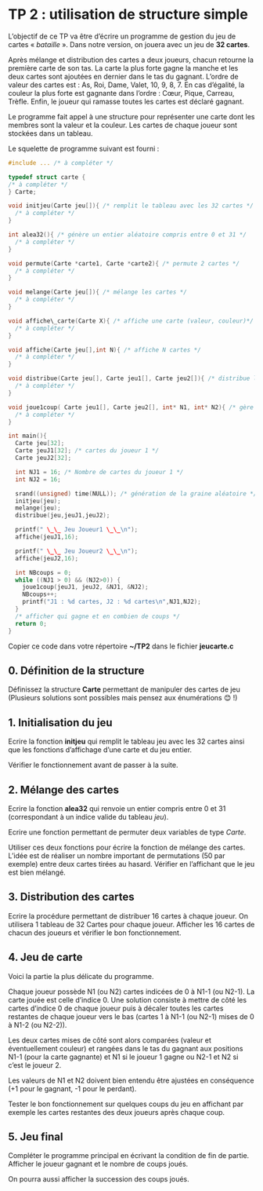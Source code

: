 # TP 2 : utilisation de structure simple

L’objectif de ce TP va être d’écrire un programme de gestion du jeu de cartes « *bataille* ». Dans notre version, on jouera avec un jeu de **32 cartes**.

Après mélange et distribution des cartes a deux joueurs, chacun retourne la première carte de son tas. La carte la plus forte gagne la manche et les deux cartes sont ajoutées en dernier dans le tas du gagnant. L’ordre de valeur des cartes est : As, Roi, Dame, Valet, 10, 9, 8, 7. En cas d’égalité, la couleur la plus forte est gagnante dans l’ordre : Cœur, Pique, Carreau, Trèfle.
Enfin, le joueur qui ramasse toutes les cartes est déclaré gagnant.

Le programme fait appel à une structure pour représenter une carte dont les membres sont la valeur et la couleur. Les cartes de chaque joueur sont stockées dans un tableau.

Le squelette de programme suivant est fourni :
```c
#include ... /* à compléter */

typedef struct carte {
/* à compléter */
} Carte;

void initjeu(Carte jeu[]){ /* remplit le tableau avec les 32 cartes */
  /* à compléter */
}

int alea32(){ /* génère un entier aléatoire compris entre 0 et 31 */
  /* à compléter */
}

void permute(Carte *carte1, Carte *carte2){ /* permute 2 cartes */
  /* à compléter */
}

void melange(Carte jeu[]){ /* mélange les cartes */
  /* à compléter */
}

void affiche\_carte(Carte X){ /* affiche une carte (valeur, couleur)*/
  /* à compléter */
}

void affiche(Carte jeu[],int N){ /* affiche N cartes */
  /* à compléter */
}

void distribue(Carte jeu[], Carte jeu1[], Carte jeu2[]){ /* distribue les cartes aux deux joueurs */
  /* à compléter */
}

void joue1coup( Carte jeu1[], Carte jeu2[], int* N1, int* N2){ /* gère le résultat d’une bataille (1 coup) */
  /* à compléter */
}

int main(){
  Carte jeu[32];
  Carte jeuJ1[32]; /* cartes du joueur 1 */
  Carte jeuJ2[32];

  int NJ1 = 16; /* Nombre de cartes du joueur 1 */
  int NJ2 = 16;

  srand((unsigned) time(NULL)); /* génération de la graine aléatoire */
  initjeu(jeu);
  melange(jeu);
  distribue(jeu,jeuJ1,jeuJ2);

  printf(" \_\_ Jeu Joueur1 \_\_\n");
  affiche(jeuJ1,16);

  printf(" \_\_ Jeu Joueur2 \_\_\n");
  affiche(jeuJ2,16);

  int NBcoups = 0;
  while ((NJ1 > 0) && (NJ2>0)) {
    joue1coup(jeuJ1, jeuJ2, &NJ1, &NJ2);
    NBcoups++;
    printf("J1 : %d cartes, J2 : %d cartes\n",NJ1,NJ2);
  }
  /* afficher qui gagne et en combien de coups */
  return 0;
}
```
Copier ce code dans votre répertoire **~/TP2** dans le fichier **jeucarte.c**

## 0. Définition de la structure
Définissez la structure **Carte** permettant de manipuler des cartes de jeu (Plusieurs solutions sont possibles mais pensez aux énumérations 😊 !)

## 1. Initialisation du jeu
Ecrire la fonction **initjeu** qui remplit le tableau jeu avec les 32 cartes ainsi que les fonctions d’affichage d’une carte et du jeu entier.

Vérifier le fonctionnement avant de passer à la suite.

## 2. Mélange des cartes
Ecrire la fonction **alea32** qui renvoie un entier compris entre 0 et 31 (correspondant à un indice valide du tableau *jeu*).

Ecrire une fonction permettant de permuter deux variables de type *Carte*.

Utiliser ces deux fonctions pour écrire la fonction de mélange des cartes. L’idée est de réaliser un nombre important de permutations (50 par exemple) entre deux cartes tirées au hasard. Vérifier en l’affichant que le jeu est bien mélangé.

## 3. Distribution des cartes
Ecrire la procédure permettant de distribuer 16 cartes à chaque joueur. On utilisera 1 tableau de 32 Cartes pour chaque joueur. Afficher les 16 cartes de chacun des joueurs et vérifier le bon fonctionnement.

## 4. Jeu de carte
Voici la partie la plus délicate du programme.

Chaque joueur possède N1 (ou N2) cartes indicées de 0 à N1-1 (ou N2-1). La carte jouée est celle d’indice 0. Une solution consiste à mettre de côté les cartes d’indice 0 de chaque joueur puis à décaler toutes les cartes restantes de chaque joueur vers le bas (cartes 1 à N1-1 (ou N2-1) mises de 0 à N1-2 (ou N2-2)).

Les deux cartes mises de côté sont alors comparées (valeur et éventuellement couleur) et rangées dans le tas du gagnant aux positions N1-1 (pour la carte gagnante) et N1 si le joueur 1 gagne ou N2-1 et N2 si c’est le joueur 2.

Les valeurs de N1 et N2 doivent bien entendu être ajustées en conséquence (+1 pour le gagnant, -1 pour le perdant).

Tester le bon fonctionnement sur quelques coups du jeu en affichant par exemple les cartes restantes des deux joueurs après chaque coup.

## 5. Jeu final
Compléter le programme principal en écrivant la condition de fin de partie.
Afficher le joueur gagnant et le nombre de coups joués.

On pourra aussi afficher la succession des coups joués.


